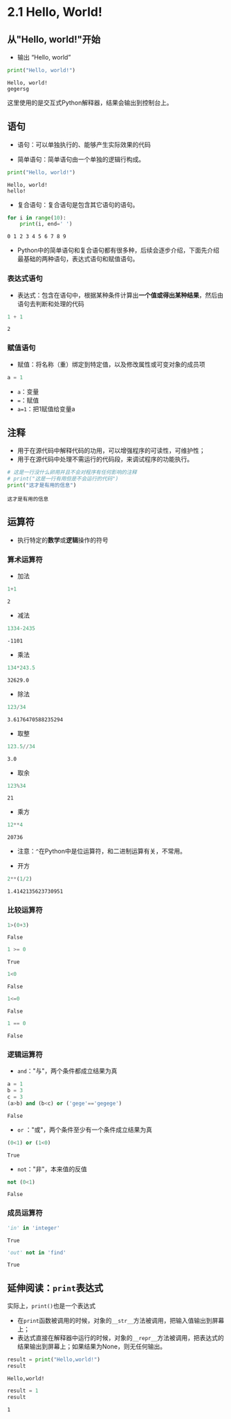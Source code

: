 # 2.1 Hello, World!


## 从"Hello, world!"开始


- 输出 “Hello, world”


```python
print("Hello, world!")
```

    Hello, world!
    gegersg


这里使用的是交互式Python解释器，结果会输出到控制台上。

## 语句


- 语句：可以单独执行的、能够产生实际效果的代码

- 简单语句：简单语句由一个单独的逻辑行构成。


```python
print("Hello, world!")    
```

    Hello, world!
    hello!


- 复合语句：复合语句是包含其它语句的语句。


```python
for i in range(10):
    print(i, end=' ')
```

    0 1 2 3 4 5 6 7 8 9 

- Python中的简单语句和复合语句都有很多种，后续会逐步介绍，下面先介绍最基础的两种语句，表达式语句和赋值语句。

### 表达式语句

- 表达式：包含在语句中，根据某种条件计算出**一个值或得出某种结果**，然后由语句去判断和处理的代码


```python
1 + 1
```




    2



### 赋值语句

- 赋值：将名称（重）绑定到特定值，以及修改属性或可变对象的成员项


```python
a = 1
```

- `a`：变量
- `=`：赋值
- `a=1`：把1赋值给变量a


## 注释

- 用于在源代码中解释代码的功用，可以增强程序的可读性，可维护性；
- 用于在源代码中处理不需运行的代码段，来调试程序的功能执行。


```python
# 这是一行没什么卵用并且不会对程序有任何影响的注释
# print("这是一行有用但是不会运行的代码")
print("这才是有用的信息") 
```

    这才是有用的信息


## 运算符

- 执行特定的**数学**或**逻辑**操作的符号

### 算术运算符


- 加法


```python
1+1
```




    2



- 减法


```python
1334-2435
```




    -1101



- 乘法


```python
134*243.5
```




    32629.0



- 除法


```python
123/34
```




    3.6176470588235294



- 取整


```python
123.5//34
```




    3.0



- 取余


```python
123%34
```




    21



- 乘方


```python
12**4
```




    20736



- 注意：`^`在Python中是位运算符，和二进制运算有关，不常用。

- 开方


```python
2**(1/2)
```




    1.4142135623730951



### 比较运算符


```python
1>(0+3)
```




    False




```python
1 >= 0
```




    True




```python
1<0
```




    False




```python
1<=0
```




    False




```python
1 == 0
```




    False



### 逻辑运算符

- `and`："与"，两个条件都成立结果为真


```python
a = 1
b = 3
c = 3
(a>b) and (b<c) or ('gege'=='gegege')
```




    False



- `or` ："或"，两个条件至少有一个条件成立结果为真


```python
(0<1) or (1<0)
```




    True



- `not`："非"，本来值的反值


```python
not (0<1)
```




    False



### 成员运算符


```python
'in' in 'integer'
```




    True




```python
'out' not in 'find'
```




    True



## 延伸阅读：`print`表达式

实际上，`print()`也是一个表达式
- 在`print`函数被调用的时候，对象的`__str__`方法被调用，把输入值输出到屏幕上；
- 表达式直接在解释器中运行的时候，对象的`__repr__`方法被调用，把表达式的结果输出到屏幕上；如果结果为None，则无任何输出。


```python
result = print("Hello,world!")
result
```

    Hello,world!



```python
result = 1
result
```




    1


